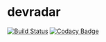 # devradar
[![Build Status](https://travis-ci.org/paulobochi/devradar.svg?branch=master)](https://travis-ci.org/paulobochi/devradar)
[![Codacy Badge](https://api.codacy.com/project/badge/Grade/4f2bb65b35534ace9865f9528866550e)](https://www.codacy.com/manual/pauloricardodemedeiros/devradar?utm_source=github.com&amp;utm_medium=referral&amp;utm_content=paulobochi/devradar&amp;utm_campaign=Badge_Grade)
